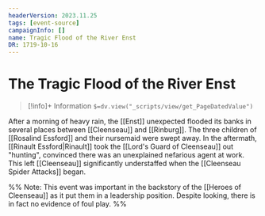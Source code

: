 ```yaml
---
headerVersion: 2023.11.25
tags: [event-source]
campaignInfo: []
name: Tragic Flood of the River Enst
DR: 1719-10-16
---
```

# The Tragic Flood of the River Enst
>[!info]+ Information
> `$=dv.view("_scripts/view/get_PageDatedValue")`

After a morning of heavy rain, the [[Enst]] unexpected flooded its banks in several places between [[Cleenseau]] and [[Rinburg]]. The three children of [[Rosalind Essford]] and their nursemaid were swept away. In the aftermath, [[Rinault Essford|Rinault]] took the [[Lord's Guard of Cleenseau]] out "hunting", convinced there was an unexplained nefarious agent at work. This left [[Cleenseau]] significantly understaffed when the [[Cleenseau Spider Attacks]] began.

%% Note: This event was important in the backstory of the [[Heroes of Cleenseau]] as it put them in a leadership position. Despite looking, there is in fact no evidence of foul play. %%